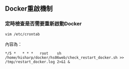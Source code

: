 ## Docker重啟機制

### 定時檢查是否需要重新啟動Docker

```bash
vim /etc/crontab
```

內容為：

```
*/5 *   * * *   root    sh /home/hisharp/docker/hs06web/check_restart_docker.sh >> /tmp/restart_docker.log 2>&1 &
```

